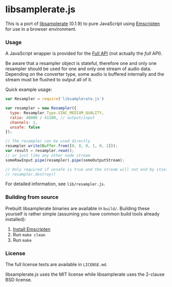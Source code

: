 # libsamplerate.js

This is a port of [libsamplerate] \(0.1.9) to pure JavaScript using [Emscripten] for use in a browser environment.

### Usage

A JavaScript wrapper is provided for the [Full API] \(not actually the _full_ API).

Be aware that a resampler object is stateful, therefore one and only one resampler should be used for one and only one stream of audio data.
Depending on the converter type, some audio is buffered internally and the
stream must be flushed to output all of it.

Quick example usage:
```javascript
var Resampler = require('libsamplerate.js')

var resampler = new Resampler({
  type: Resampler.Type.SINC_MEDIUM_QUALITY,
  ratio: 48000 / 41100, // output/input
  channels: 1,
  unsafe: false
});

// The resampler can be used directly
resampler.write(Buffer.from([0, 0, 0, 1, 0, 2]));
var result = resampler.read();
// or just like any other node stream
someRawInput.pipe(resampler).pipe(someOutputStream);

// Only required if unsafe is true and the stream will not end by itself
// resampler.destroy()
```
For detailed information, see `lib/resampler.js`.

### Building from source

Prebuilt libsamplerate binaries are available in `build/`.
Building these yourself is rather simple (assuming you have common build tools already installed):

1. [Install Emscripten]
2. Run `make clean`
3. Run `make`

### License

The full license texts are available in `LICENSE.md`.

libsamplerate.js uses the MIT license while libsamplerate uses the 2-clause BSD license.

[libsamplerate]: http://www.mega-nerd.com/SRC/
[Full API]: http://www.mega-nerd.com/SRC/api_full.html
[Emscripten]: http://emscripten.org/
[Install Emscripten]: http://kripken.github.io/emscripten-site/docs/getting_started/downloads.html
